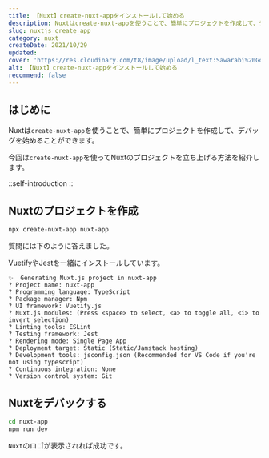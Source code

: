 ```yaml
---
title: 【Nuxt】create-nuxt-appをインストールして始める
description: Nuxtはcreate-nuxt-appを使うことで、簡単にプロジェクトを作成して、デバッグを始めることができます。今回はcreate-nuxt-appを使ってRecatのプロジェクトを立ち上げる方法を紹介します。
slug: nuxtjs_create_app
category: nuxt
createDate: 2021/10/29
updated: 
cover: 'https://res.cloudinary.com/t8/image/upload/l_text:Sawarabi%20Gothic_80_bold:【Nuxt】create-nuxt-appをインストールして始める,co_rgb:fff,w_620,c_fit/v1712091289/ogp_image_zorhlz.png'
alt: 【Nuxt】create-nuxt-appをインストールして始める
recommend: false
---
```

## はじめに



Nuxtは`create-nuxt-app`を使うことで、簡単にプロジェクトを作成して、デバッグを始めることができます。

今回は`create-nuxt-app`を使ってNuxtのプロジェクトを立ち上げる方法を紹介します。

::self-introduction
::

## Nuxtのプロジェクトを作成

```bash
npx create-nuxt-app nuxt-app
```

質問には下のように答えました。

VuetifyやJestを一緒にインストールしています。
```
✨  Generating Nuxt.js project in nuxt-app
? Project name: nuxt-app
? Programming language: TypeScript
? Package manager: Npm
? UI framework: Vuetify.js
? Nuxt.js modules: (Press <space> to select, <a> to toggle all, <i> to invert selection)
? Linting tools: ESLint
? Testing framework: Jest
? Rendering mode: Single Page App
? Deployment target: Static (Static/Jamstack hosting)
? Development tools: jsconfig.json (Recommended for VS Code if you're not using typescript)
? Continuous integration: None
? Version control system: Git
```

## Nuxtをデバックする

```bash
cd nuxt-app
npm run dev
```
`Nuxt`のロゴが表示されれば成功です。